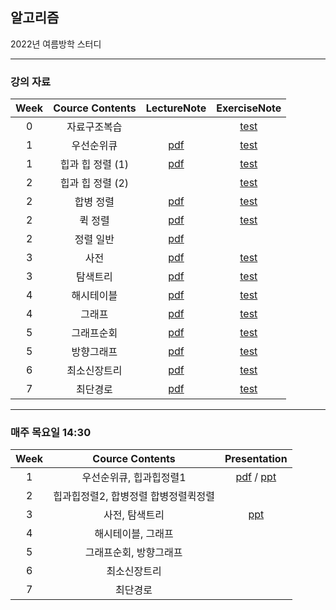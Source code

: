 ## 알고리즘
2022년 여름방학 스터디

---

### 강의 자료

|Week|Cource Contents|LectureNote|ExerciseNote|
|:---:|:-----:|:---:|:---:|
|0|자료구조복습||[test](https://github.com/0l0l4l4/2022_Summer_Algorithm/blob/main/%EB%AC%B8%EC%A0%9C%20PDF/%E1%84%8B%E1%85%A1%E1%86%AF%E1%84%80%E1%85%A9%E1%84%85%E1%85%B5%E1%84%8C%E1%85%B3%E1%86%B7%E1%84%89%E1%85%B5%E1%86%AF%E1%84%89%E1%85%B3%E1%86%B8-1%E1%84%8C%E1%85%AE%E1%84%8E%E1%85%A1_%E1%84%8C%E1%85%A1%E1%84%85%E1%85%AD%E1%84%80%E1%85%AE%E1%84%8C%E1%85%A9%E1%84%87%E1%85%A9%E1%86%A8%E1%84%89%E1%85%B3%E1%86%B8-updated.pdf)|
|1|우선순위큐|[pdf](https://github.com/0l0l4l4/2022_Summer_Algorithm/blob/main/%EC%9D%B4%EB%A1%A0%20PDF/%E1%84%80%E1%85%A1%E1%86%BC%E1%84%8B%E1%85%B405-%E1%84%8B%E1%85%AE%E1%84%89%E1%85%A5%E1%86%AB%E1%84%89%E1%85%AE%E1%86%AB%E1%84%8B%E1%85%B1%20%E1%84%8F%E1%85%B2.pdf)|[test](https://github.com/0l0l4l4/2022_Summer_Algorithm/blob/main/%EB%AC%B8%EC%A0%9C%20PDF/%E1%84%8B%E1%85%A1%E1%86%AF%E1%84%80%E1%85%A9%E1%84%85%E1%85%B5%E1%84%8C%E1%85%B3%E1%86%B7%E1%84%89%E1%85%B5%E1%86%AF%E1%84%89%E1%85%B3%E1%86%B8-2%E1%84%8C%E1%85%AE%E1%84%8E%E1%85%A1_%E1%84%8B%E1%85%AE%E1%84%89%E1%85%A5%E1%86%AB%E1%84%89%E1%85%AE%E1%86%AB%E1%84%8B%E1%85%B1%E1%84%8F%E1%85%B2.pdf)|
|1|힙과 힙 정렬 (1)|[pdf](https://github.com/0l0l4l4/2022_Summer_Algorithm/blob/main/%EC%9D%B4%EB%A1%A0%20PDF/%E1%84%80%E1%85%A1%E1%86%BC%E1%84%8B%E1%85%B406-%E1%84%92%E1%85%B5%E1%86%B8%E1%84%80%E1%85%AA%20%E1%84%92%E1%85%B5%E1%86%B8%20%E1%84%8C%E1%85%A5%E1%86%BC%E1%84%85%E1%85%A7%E1%86%AF.pdf)|[test](https://github.com/0l0l4l4/2022_Summer_Algorithm/blob/main/%EB%AC%B8%EC%A0%9C%20PDF/%E1%84%8B%E1%85%A1%E1%86%AF%E1%84%80%E1%85%A9%E1%84%85%E1%85%B5%E1%84%8C%E1%85%B3%E1%86%B7%E1%84%89%E1%85%B5%E1%86%AF%E1%84%89%E1%85%B3%E1%86%B8-3%E1%84%8C%E1%85%AE%E1%84%8E%E1%85%A1_%E1%84%92%E1%85%B5%E1%86%B8%E1%84%80%E1%85%AA%E1%84%92%E1%85%B5%E1%86%B8%E1%84%8C%E1%85%A5%E1%86%BC%E1%84%85%E1%85%A7%E1%86%AF(1).pdf)|
|2|힙과 힙 정렬 (2)||[test](https://github.com/0l0l4l4/2022_Summer_Algorithm/blob/main/%EB%AC%B8%EC%A0%9C%20PDF/%E1%84%8B%E1%85%A1%E1%86%AF%E1%84%80%E1%85%A9%E1%84%85%E1%85%B5%E1%84%8C%E1%85%B3%E1%86%B7%E1%84%89%E1%85%B5%E1%86%AF%E1%84%89%E1%85%B3%E1%86%B8-4%E1%84%8C%E1%85%AE%E1%84%8E%E1%85%A1_%E1%84%92%E1%85%B5%E1%86%B8%E1%84%80%E1%85%AA%E1%84%92%E1%85%B5%E1%86%B8%E1%84%8C%E1%85%A5%E1%86%BC%E1%84%85%E1%85%A7%E1%86%AF(2).pdf)|
|2|합병 정렬|[pdf](https://github.com/0l0l4l4/2022_Summer_Algorithm/blob/main/%EC%9D%B4%EB%A1%A0%20PDF/%E1%84%80%E1%85%A1%E1%86%BC%E1%84%8B%E1%85%B407-%E1%84%92%E1%85%A1%E1%86%B8%E1%84%87%E1%85%A7%E1%86%BC%20%E1%84%8C%E1%85%A5%E1%86%BC%E1%84%85%E1%85%A7%E1%86%AF.pdf)|[test](https://github.com/0l0l4l4/2022_Summer_Algorithm/blob/main/%EB%AC%B8%EC%A0%9C%20PDF/%E1%84%8B%E1%85%A1%E1%86%AF%E1%84%80%E1%85%A9%E1%84%85%E1%85%B5%E1%84%8C%E1%85%B3%E1%86%B7%E1%84%89%E1%85%B5%E1%86%AF%E1%84%89%E1%85%B3%E1%86%B8-5%E1%84%8C%E1%85%AE%E1%84%8E%E1%85%A1_%E1%84%92%E1%85%A1%E1%86%B8%E1%84%87%E1%85%A7%E1%86%BC%E1%84%8C%E1%85%A5%E1%86%BC%E1%84%85%E1%85%A7%E1%86%AF%E1%84%86%E1%85%A1%E1%86%AB(1%E1%84%87%E1%85%A5%E1%86%AB%E1%84%86%E1%85%A1%E1%86%AB).pdf)|
|2|퀵 정렬|[pdf](https://github.com/0l0l4l4/2022_Summer_Algorithm/blob/main/%EC%9D%B4%EB%A1%A0%20PDF/%E1%84%80%E1%85%A1%E1%86%BC%E1%84%8B%E1%85%B408-%E1%84%8F%E1%85%B1%E1%86%A8%20%E1%84%8C%E1%85%A5%E1%86%BC%E1%84%85%E1%85%A7%E1%86%AF.pdf)|[test](https://github.com/0l0l4l4/2022_Summer_Algorithm/blob/main/%EB%AC%B8%EC%A0%9C%20PDF/%E1%84%8B%E1%85%A1%E1%86%AF%E1%84%80%E1%85%A9%E1%84%85%E1%85%B5%E1%84%8C%E1%85%B3%E1%86%B7%E1%84%89%E1%85%B5%E1%86%AF%E1%84%89%E1%85%B3%E1%86%B8-5%E1%84%8C%E1%85%AE%E1%84%8E%E1%85%A1_%E1%84%92%E1%85%A1%E1%86%B8%E1%84%87%E1%85%A7%E1%86%BC%E1%84%8C%E1%85%A5%E1%86%BC%E1%84%85%E1%85%A7%E1%86%AF%E1%84%8F%E1%85%B1%E1%86%A8%E1%84%8C%E1%85%A5%E1%86%BC%E1%84%85%E1%85%A7%E1%86%AF_%E1%84%8C%E1%85%AE%E1%86%BC%E1%84%87%E1%85%A9%E1%86%A8%E1%84%92%E1%85%A5%E1%84%8B%E1%85%AD%E1%86%BC.pdf)|
|2|정렬 일반|[pdf](https://github.com/0l0l4l4/2022_Summer_Algorithm/blob/main/%EC%9D%B4%EB%A1%A0%20PDF/%E1%84%80%E1%85%A1%E1%86%BC%E1%84%8B%E1%85%B409-%E1%84%8C%E1%85%A5%E1%86%BC%E1%84%85%E1%85%A7%E1%86%AF%20%E1%84%8B%E1%85%B5%E1%86%AF%E1%84%87%E1%85%A1%E1%86%AB.pdf)||
|3|사전|[pdf](https://github.com/0l0l4l4/2022_Summer_Algorithm/blob/main/%EC%9D%B4%EB%A1%A0%20PDF/%E1%84%80%E1%85%A1%E1%86%BC%E1%84%8B%E1%85%B410-%E1%84%89%E1%85%A1%E1%84%8C%E1%85%A5%E1%86%AB.pdf)|[test](https://github.com/0l0l4l4/2022_Summer_Algorithm/blob/main/%EB%AC%B8%EC%A0%9C%20PDF/%E1%84%8B%E1%85%A1%E1%86%AF%E1%84%80%E1%85%A9%E1%84%85%E1%85%B5%E1%84%8C%E1%85%B3%E1%86%B7%E1%84%89%E1%85%B5%E1%86%AF%E1%84%89%E1%85%B3%E1%86%B8-6%E1%84%8C%E1%85%AE%E1%84%8E%E1%85%A1_%E1%84%89%E1%85%A1%E1%84%8C%E1%85%A5%E1%86%AB.pdf)|
|3|탐색트리|[pdf](https://github.com/0l0l4l4/2022_Summer_Algorithm/blob/main/%EC%9D%B4%EB%A1%A0%20PDF/%E1%84%80%E1%85%A1%E1%86%BC%E1%84%8B%E1%85%B411-%E1%84%90%E1%85%A1%E1%86%B7%E1%84%89%E1%85%A2%E1%86%A8%E1%84%90%E1%85%B3%E1%84%85%E1%85%B5.pdf)|[test](https://github.com/0l0l4l4/2022_Summer_Algorithm/blob/main/%EB%AC%B8%EC%A0%9C%20PDF/%E1%84%8B%E1%85%A1%E1%86%AF%E1%84%80%E1%85%A9%E1%84%85%E1%85%B5%E1%84%8C%E1%85%B3%E1%86%B7%E1%84%89%E1%85%B5%E1%86%AF%E1%84%89%E1%85%B3%E1%86%B8-7%E1%84%8C%E1%85%AE%E1%84%8E%E1%85%A1_%E1%84%90%E1%85%A1%E1%86%B7%E1%84%89%E1%85%A2%E1%86%A8%E1%84%90%E1%85%B3%E1%84%85%E1%85%B5_added.pdf)|
|4|해시테이블|[pdf](https://github.com/0l0l4l4/2022_Summer_Algorithm/blob/main/%EC%9D%B4%EB%A1%A0%20PDF/%E1%84%80%E1%85%A1%E1%86%BC%E1%84%8B%E1%85%B412-%E1%84%92%E1%85%A2%E1%84%89%E1%85%B5%E1%84%90%E1%85%A6%E1%84%8B%E1%85%B5%E1%84%87%E1%85%B3%E1%86%AF.pdf)|[test](https://github.com/0l0l4l4/2022_Summer_Algorithm/blob/main/%EB%AC%B8%EC%A0%9C%20PDF/%E1%84%8B%E1%85%A1%E1%86%AF%E1%84%80%E1%85%A9%E1%84%85%E1%85%B5%E1%84%8C%E1%85%B3%E1%86%B7%E1%84%89%E1%85%B5%E1%86%AF%E1%84%89%E1%85%B3%E1%86%B8-9%E1%84%8C%E1%85%AE%E1%84%8E%E1%85%A1_%E1%84%92%E1%85%A2%E1%84%89%E1%85%B5%E1%84%90%E1%85%A6%E1%84%8B%E1%85%B5%E1%84%87%E1%85%B3%E1%86%AF_20171030.pdf)|
|4|그래프|[pdf](https://github.com/0l0l4l4/2022_Summer_Algorithm/blob/main/%EC%9D%B4%EB%A1%A0%20PDF/%E1%84%80%E1%85%A1%E1%86%BC%E1%84%8B%E1%85%B413-%E1%84%80%E1%85%B3%E1%84%85%E1%85%A2%E1%84%91%E1%85%B3.pdf)|[test](https://github.com/0l0l4l4/2022_Summer_Algorithm/blob/main/%EB%AC%B8%EC%A0%9C%20PDF/%E1%84%8B%E1%85%A1%E1%86%AF%E1%84%80%E1%85%A9%E1%84%85%E1%85%B5%E1%84%8C%E1%85%B3%E1%86%B7%E1%84%89%E1%85%B5%E1%86%AF%E1%84%89%E1%85%B3%E1%86%B8-10%E1%84%8C%E1%85%AE%E1%84%8E%E1%85%A1_%E1%84%80%E1%85%B3%E1%84%85%E1%85%A2%E1%84%91%E1%85%B3-.pdf)|
|5|그래프순회|[pdf](https://github.com/0l0l4l4/2022_Summer_Algorithm/blob/main/%EC%9D%B4%EB%A1%A0%20PDF/%E1%84%80%E1%85%A1%E1%86%BC%E1%84%8B%E1%85%B414-%E1%84%80%E1%85%B3%E1%84%85%E1%85%A2%E1%84%91%E1%85%B3%20%E1%84%89%E1%85%AE%E1%86%AB%E1%84%92%E1%85%AC.pdf)|[test](https://github.com/0l0l4l4/2022_Summer_Algorithm/blob/main/%EB%AC%B8%EC%A0%9C%20PDF/%E1%84%8B%E1%85%A1%E1%86%AF%E1%84%80%E1%85%A9%E1%84%85%E1%85%B5%E1%84%8C%E1%85%B3%E1%86%B7%E1%84%89%E1%85%B5%E1%86%AF%E1%84%89%E1%85%B3%E1%86%B8-11%E1%84%8C%E1%85%AE%E1%84%8E%E1%85%A1_%E1%84%80%E1%85%B3%E1%84%85%E1%85%A2%E1%84%91%E1%85%B3%E1%84%89%E1%85%AE%E1%86%AB%E1%84%92%E1%85%AC-20190901.pdf)|
|5|방향그래프|[pdf](https://github.com/0l0l4l4/2022_Summer_Algorithm/blob/main/%EC%9D%B4%EB%A1%A0%20PDF/%E1%84%80%E1%85%A1%E1%86%BC%E1%84%8B%E1%85%B415-%E1%84%87%E1%85%A1%E1%86%BC%E1%84%92%E1%85%A3%E1%86%BC%E1%84%80%E1%85%B3%E1%84%85%E1%85%A2%E1%84%91%E1%85%B3.pdf)|[test](https://github.com/0l0l4l4/2022_Summer_Algorithm/blob/main/%EB%AC%B8%EC%A0%9C%20PDF/%E1%84%8B%E1%85%A1%E1%86%AF%E1%84%80%E1%85%A9%E1%84%85%E1%85%B5%E1%84%8C%E1%85%B3%E1%86%B7%E1%84%89%E1%85%B5%E1%86%AF%E1%84%89%E1%85%B3%E1%86%B8-12%E1%84%8C%E1%85%AE%E1%84%8E%E1%85%A1%20%E1%84%87%E1%85%A1%E1%86%BC%E1%84%92%E1%85%A3%E1%86%BC%E1%84%80%E1%85%B3%E1%84%85%E1%85%A2%E1%84%91%E1%85%B3.pdf)|
|6|최소신장트리|[pdf](https://github.com/0l0l4l4/2022_Summer_Algorithm/blob/main/%EC%9D%B4%EB%A1%A0%20PDF/%E1%84%80%E1%85%A1%E1%86%BC%E1%84%8B%E1%85%B416-%E1%84%8E%E1%85%AC%E1%84%89%E1%85%A9%E1%84%89%E1%85%B5%E1%86%AB%E1%84%8C%E1%85%A1%E1%86%BC%E1%84%90%E1%85%B3%E1%84%85%E1%85%B5.pdf)|[test](https://github.com/0l0l4l4/2022_Summer_Algorithm/blob/main/%EB%AC%B8%EC%A0%9C%20PDF/%E1%84%8B%E1%85%A1%E1%86%AF%E1%84%80%E1%85%A9%E1%84%85%E1%85%B5%E1%84%8C%E1%85%B3%E1%86%B7%E1%84%89%E1%85%B5%E1%86%AF%E1%84%89%E1%85%B3%E1%86%B8-13%E1%84%8C%E1%85%AE%E1%84%8E%E1%85%A1_%E1%84%8E%E1%85%AC%E1%84%89%E1%85%A9%E1%84%89%E1%85%B5%E1%86%AB%E1%84%8C%E1%85%A1%E1%86%BC%E1%84%90%E1%85%B3%E1%84%85%E1%85%B5-20190901.pdf)|
|7|최단경로|[pdf](https://github.com/0l0l4l4/2022_Summer_Algorithm/blob/main/%EC%9D%B4%EB%A1%A0%20PDF/%E1%84%80%E1%85%A1%E1%86%BC%E1%84%8B%E1%85%B417-%E1%84%8E%E1%85%AC%E1%84%83%E1%85%A1%E1%86%AB%E1%84%80%E1%85%A7%E1%86%BC%E1%84%85%E1%85%A9.pdf)|[test](https://github.com/0l0l4l4/2022_Summer_Algorithm/blob/main/%EB%AC%B8%EC%A0%9C%20PDF/%E1%84%8B%E1%85%A1%E1%86%AF%E1%84%80%E1%85%A9%E1%84%85%E1%85%B5%E1%84%8C%E1%85%B3%E1%86%B7%E1%84%89%E1%85%B5%E1%86%AF%E1%84%89%E1%85%B3%E1%86%B8-14%E1%84%8C%E1%85%AE%E1%84%8E%E1%85%A1_%E1%84%8E%E1%85%AC%E1%84%83%E1%85%A1%E1%86%AB%E1%84%80%E1%85%A7%E1%86%BC%E1%84%85%E1%85%A9-20190901.pdf)|

---

### 매주 목요일 14:30

|Week|Cource Contents|Presentation|
|:---:|:-----:|:---:|
|1|우선순위큐, 힙과힙정렬1|[pdf](https://github.com/0l0l4l4/2022_Summer_Algorithm/blob/main/%EB%B0%9C%ED%91%9C%20PPT/%EC%95%8C%EA%B3%A0%EB%A6%AC%EC%A6%98%201%EC%A3%BC%EC%B0%A8.pdf) / [ppt](https://github.com/0l0l4l4/2022_Summer_Algorithm/blob/main/%EB%B0%9C%ED%91%9C%20PPT/%EC%95%8C%EA%B3%A0%EB%A6%AC%EC%A6%98%201%EC%A3%BC%EC%B0%A8.pptx)|
|2|힙과힙정렬2, 합병정렬 합병정렬퀵정렬|
|3|사전, 탐색트리|[ppt](https://github.com/0l0l4l4/2022_Summer_Algorithm/blob/main/%EB%B0%9C%ED%91%9C%20PPT/%EC%95%8C%EA%B3%A0%EB%A6%AC%EC%A6%98%203%EC%A3%BC%EC%B0%A8.pptx)|
|4|해시테이블, 그래프|
|5|그래프순회, 방향그래프|
|6|최소신장트리|
|7|최단경로|
